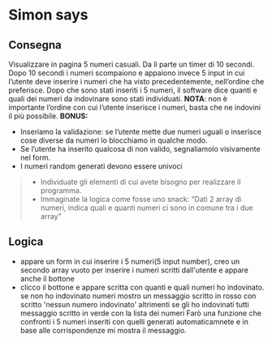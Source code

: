 Simon says
===
## Consegna
Visualizzare in pagina 5 numeri casuali. Da lì parte un timer di 10 secondi.
Dopo 10 secondi i numeri scompaiono e appaiono invece 5 input in cui l’utente deve inserire i numeri che ha visto precedentemente, nell’ordine che preferisce.
Dopo che sono stati inseriti i 5 numeri, il software dice quanti e quali dei numeri da indovinare sono stati individuati.
**NOTA**: non è importante l’ordine con cui l’utente inserisce i numeri, basta che ne indovini il più possibile.
**BONUS:**
- Inseriamo la validazione: se l’utente mette due numeri uguali o inserisce cose diverse da numeri lo blocchiamo in qualche modo.
- Se l’utente ha inserito qualcosa di non valido, segnaliamolo visivamente nel form.
- I numeri random generati devono essere univoci

> - Individuate gli elementi di cui avete bisogno per realizzare il programma.
> - Immaginate la logica come fosse uno snack: “Dati 2 array di numeri, indica quali e quanti numeri ci sono in comune tra i due array”


## Logica
<!-- - genero 5 numeri casuali e gli salvo in un array vuoto (sync)
- il countdown parte all'apertura della pagina (sync)
- non c'è il bottone
- nascondo i numeri visualizzati che vengono salvati nel'array (async) -->
- appare un form in cui inserire i 5 numeri(5 input number), creo un secondo array vuoto per inserire i numeri scritti dall'utente e appare anche il bottone
- clicco il bottone e appare scritta con quanti e quali numeri ho indovinato.
se non ho indovinato numeri mostro un messaggio scritto in rosso con scritto 'nessun numero indovinato'
altrimenti se gli ho indovinati tutti messaggio scritto in verde con la lista dei numeri
Farò una funzione che confronti i 5 numeri inseriti con quelli generati automaticamnete e in base alle corrispondenze mi mostra il messaggio.